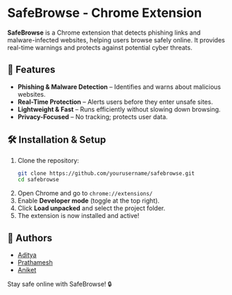 # SafeBrowse - Chrome Extension

**SafeBrowse** is a Chrome extension that detects phishing links and malware-infected websites, helping users browse safely online. It provides real-time warnings and protects against potential cyber threats.

## 🚀 Features

* **Phishing & Malware Detection** – Identifies and warns about malicious websites.
* **Real-Time Protection** – Alerts users before they enter unsafe sites.
* **Lightweight & Fast** – Runs efficiently without slowing down browsing.
* **Privacy-Focused** – No tracking; protects user data.

## 🛠️ Installation & Setup

1. Clone the repository:
   ```sh
   git clone https://github.com/yourusername/safebrowse.git
   cd safebrowse
   ```
2. Open Chrome and go to `chrome://extensions/`
3. Enable **Developer mode** (toggle at the top right).
4. Click **Load unpacked** and select the project folder.
5. The extension is now installed and active!

## 👥 Authors

* [Aditya](https://github.com/adityam003)
* [Prathamesh](https://github.com/prathamesh01110)
* [Aniket](https://github.com/theaniketgiri)

Stay safe online with SafeBrowse! 🔒

